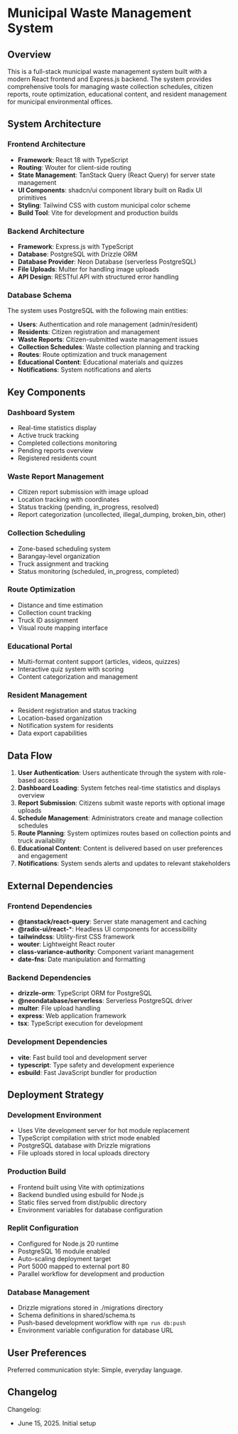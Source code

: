 # Municipal Waste Management System

## Overview

This is a full-stack municipal waste management system built with a modern React frontend and Express.js backend. The system provides comprehensive tools for managing waste collection schedules, citizen reports, route optimization, educational content, and resident management for municipal environmental offices.

## System Architecture

### Frontend Architecture
- **Framework**: React 18 with TypeScript
- **Routing**: Wouter for client-side routing
- **State Management**: TanStack Query (React Query) for server state management
- **UI Components**: shadcn/ui component library built on Radix UI primitives
- **Styling**: Tailwind CSS with custom municipal color scheme
- **Build Tool**: Vite for development and production builds

### Backend Architecture
- **Framework**: Express.js with TypeScript
- **Database**: PostgreSQL with Drizzle ORM
- **Database Provider**: Neon Database (serverless PostgreSQL)
- **File Uploads**: Multer for handling image uploads
- **API Design**: RESTful API with structured error handling

### Database Schema
The system uses PostgreSQL with the following main entities:
- **Users**: Authentication and role management (admin/resident)
- **Residents**: Citizen registration and management
- **Waste Reports**: Citizen-submitted waste management issues
- **Collection Schedules**: Waste collection planning and tracking
- **Routes**: Route optimization and truck management
- **Educational Content**: Educational materials and quizzes
- **Notifications**: System notifications and alerts

## Key Components

### Dashboard System
- Real-time statistics display
- Active truck tracking
- Completed collections monitoring
- Pending reports overview
- Registered residents count

### Waste Report Management
- Citizen report submission with image upload
- Location tracking with coordinates
- Status tracking (pending, in_progress, resolved)
- Report categorization (uncollected, illegal_dumping, broken_bin, other)

### Collection Scheduling
- Zone-based scheduling system
- Barangay-level organization
- Truck assignment and tracking
- Status monitoring (scheduled, in_progress, completed)

### Route Optimization
- Distance and time estimation
- Collection count tracking
- Truck ID assignment
- Visual route mapping interface

### Educational Portal
- Multi-format content support (articles, videos, quizzes)
- Interactive quiz system with scoring
- Content categorization and management

### Resident Management
- Resident registration and status tracking
- Location-based organization
- Notification system for residents
- Data export capabilities

## Data Flow

1. **User Authentication**: Users authenticate through the system with role-based access
2. **Dashboard Loading**: System fetches real-time statistics and displays overview
3. **Report Submission**: Citizens submit waste reports with optional image uploads
4. **Schedule Management**: Administrators create and manage collection schedules
5. **Route Planning**: System optimizes routes based on collection points and truck availability
6. **Educational Content**: Content is delivered based on user preferences and engagement
7. **Notifications**: System sends alerts and updates to relevant stakeholders

## External Dependencies

### Frontend Dependencies
- **@tanstack/react-query**: Server state management and caching
- **@radix-ui/react-***: Headless UI components for accessibility
- **tailwindcss**: Utility-first CSS framework
- **wouter**: Lightweight React router
- **class-variance-authority**: Component variant management
- **date-fns**: Date manipulation and formatting

### Backend Dependencies
- **drizzle-orm**: TypeScript ORM for PostgreSQL
- **@neondatabase/serverless**: Serverless PostgreSQL driver
- **multer**: File upload handling
- **express**: Web application framework
- **tsx**: TypeScript execution for development

### Development Dependencies
- **vite**: Fast build tool and development server
- **typescript**: Type safety and development experience
- **esbuild**: Fast JavaScript bundler for production

## Deployment Strategy

### Development Environment
- Uses Vite development server for hot module replacement
- TypeScript compilation with strict mode enabled
- PostgreSQL database with Drizzle migrations
- File uploads stored in local uploads directory

### Production Build
- Frontend built using Vite with optimizations
- Backend bundled using esbuild for Node.js
- Static files served from dist/public directory
- Environment variables for database configuration

### Replit Configuration
- Configured for Node.js 20 runtime
- PostgreSQL 16 module enabled
- Auto-scaling deployment target
- Port 5000 mapped to external port 80
- Parallel workflow for development and production

### Database Management
- Drizzle migrations stored in ./migrations directory
- Schema definitions in shared/schema.ts
- Push-based development workflow with `npm run db:push`
- Environment variable configuration for database URL

## User Preferences

Preferred communication style: Simple, everyday language.

## Changelog

Changelog:
- June 15, 2025. Initial setup